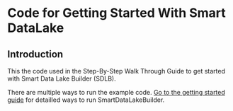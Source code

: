 # Code for Getting Started With Smart DataLake
## Introduction
This the code used in the Step-By-Step Walk Through Guide to get started with Smart Data Lake Builder (SDLB).

There are multiple ways to run the example code. 
[Go to the getting started guide](https://smartdatalake.ch/docs/getting-started/setup) for detailled ways to run SmartDataLakeBuilder.

